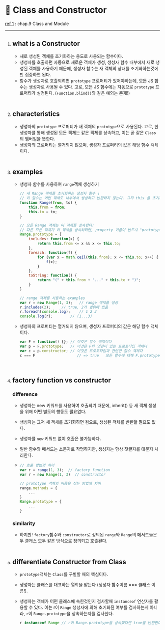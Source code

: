 # 🎺 Class and Constructor

[ref 1](https://www.oreilly.com/library/view/javascript-the-definitive/9781449393854/) : chap.9 Class and Module

___

1. ## what is a Constructor

   - 새로 생성된 객체를 초기화하는 용도로 사용되는 함수이다.
   - 생성자를 호출하면 자동으로 새로운 객체가 생성, 생성자 함수 내부에서 새로 생성된 객체를 사용하기 때문에,
     생성자 함수는 새 객체의 상태를 초기화하는것에만 집중하면 된다.
   - 함수가 생성자로 호출되려면 `prototype` 프로퍼티가 있어야하는데,
     모든 JS 함수는 생성자로 사용될 수 있다.
     고로, 모든 JS 함수에는 자동으로 `prototype` 프로퍼티가 설정된다. (`Function.blind()`와 같은 예외는 존재!)

   <br>

2. ## characteristics

   - 생성자의 `prototype` 프로퍼티가 새 객체의 `prototype`으로 사용된다.
     고로, 한 생성자를 통해 생성된 모든 객체는 같은 객체를 상속하고, 이는 곧 같은 `Class`의 멤버임을 뜻한다.
   - 생성자의 프로퍼티는 열거되지 않으며, 생성자 프로퍼티의 값은 해당 함수 객체이다.

   <br>

3. ## examples

   - 생성자 함수를 사용하여 `range`객체 생성하기

     ```javascript
     // 새 Range 객체를 초기화하는 생성자 함수 ↓
     // 이 함수는 어떤 객체도 내부에서 생성하고 반환하지 않는다. 그저 this 를 초기화 할 뿐..
     function Range(from, to) {
         this.from = from;
         this.to = to;
     }
     
     // 모든 Range 객체는 이 객체를 상속한다!
     // 다른 모든 객체가 이 객체를 상속하려면, property 이름이 반드시 "prototype" 이어야한다.
     Range.prototype = {
         includes: function(x) {
             return this.from <= x && x <= this.to;
         },
         foreach: function(f) {
             for (var x = Math.ceil(this.from); x <= this.to; x++) {
                 f(x);
             }
         },
         toString: function() {
             return "(" + this.from + "..." + this.to + ")";
         }
     }
     
     // range 객체를 사용하는 examples
     var r = new Range(1, 3);	// range 객체를 생성
     r.includes(2);		// true, 2가 범위에 있음
     r.foreach(console.log);	// 1 2 3
     console.log(r);		// (1...3)
     ```

   - 생성자의 프로퍼티는 열거되지 않으며, 생성자 프로퍼티의 값은 해당 함수 객체이다.

     ```javascript
     var F = function() {};	// 이것은 함수 객체이다
     var p = F.prototype;	// 이것은 F와 연관이 있는 프로토타입 객체다
     var c = p.constructor;	// 이것은 프로토타입과 관련한 함수 객체다
     c === F				   // => true   모든 함수에 대해 F.prototype.constructor === F 이다
     ```

     

   <br>

4. ## factory function vs constructor

   ### difference

   - 생성자는 new 키워드를 사용하여 호출되기 때문에, inherit() 등 새 객체 생성을 위해 어떤 별도의 행동도 필요없다.
   - 생성자는 그저 새 객체를 초기화하면 됨으로, 생성된 객체를 반환할 필요도 없다.
   - 생성자를 `new` 키워드 없이 호출은 불가능하다.
   - 일반 함수와 메서드는 소문자로 작명하지만, 생성자는 항상 첫글자를 대문자 처리한다.

   - ```javascript
     // 호출 방법의 차이
     var r = range(1, 3);  // factory function
     var r = new Range(1, 3)  // constructor
     
     // prototype 객체의 이름을 짓는 방법에 차이
     range.methods = {
         ...
     }
     Range.prototype = {
         ...
     }
     ```

   ### similarity

   - 하지만!
     `factory`함수와 `constructor`로 정의된 `range`와 `Range`의 메서드들은 두 클래스 모두 같은 방식으로 정의되고 호출된다.

   <br>

5. ## differentiate Constructor from Class

   - `prototype`객체는 `Class`를 구별할 때의 핵심이다.

   - 생성자는 클래스를 대표하는 열학을 맡는다 (생성자 함수이름 === 클래스 이름!).

   - 생성자는 객체가 어떤 클래스에 속한것인지 검사할때 `instanceof` 연산자를 활용할 수 있다.
     이는 r이 `Range` 생성자에 의해 초기화된 여부를 검사하는게 아니라,
     `r`이 `Range.prototype`을 상속하는지를 검사한다.

     ```javascript
     r instanceof Range	// r이 Range.prototype을 상속했다면 true를 반환한다.
     ```

     

